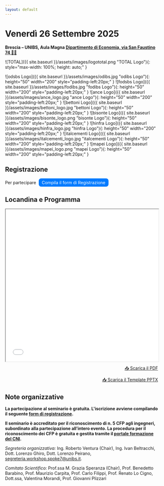 ```yaml
---
layout: default
---
```


<!-- ## Venerdì 26 Settembre 2025 -->
<h1> Venerdì 26 Settembre 2025 </h1>
 
**Brescia – UNIBS, Aula Magna [Dipartimento di Economia, via San Faustino 74 🚕📍](https://maps.app.goo.gl/yo8TvJVo17bqkq2c9)**
<!--
![MOST Logo]({{ site.baseurl }}/assets/images/logo-most.jpg "MOST Logo"){: width="200" style="padding-right: 20px;" }
![MUR Logo]({{ site.baseurl }}/assets/images/logo-mur.png "MUR Logo"){: width="140" style="padding-right: 20px;" }
![ID Logo]({{ site.baseurl }}/assets/images/italiadomani-sfondo-bianco+blu.jpg "ID Logo"){: width="140" style="padding-right: 20px;" }
![UNIBS Logo]({{ site.baseurl }}/assets/images/logo-unibs.png "UNIBS Logo"){: width="750" style="padding-right: 20px;" }
-->

![TOTAL]({{ site.baseurl }}/assets/images/logototal.png "TOTAL Logo"){: style="max-width: 100%; height: auto;" }


![odsbs Logo]({{ site.baseurl }}/assets/images/odibs.jpg "odibs Logo"){: height="50" width="200" style="padding-left:20px;" }
![fodsbs Logo]({{ site.baseurl }}/assets/images/fodibs.jpg "fodibs Logo"){: height="50" width="200" style="padding-left:20px;" }
![ance Logo]({{ site.baseurl }}/assets/images/ance_logo.jpg "ance Logo"){: height="50" width="200" style="padding-left:20px;" }
![bettoni Logo]({{ site.baseurl }}/assets/images/bettoni_logo.jpg "bettoni Logo"){: height="50" width="200" style="padding-left:20px;" }
![bisonte Logo]({{ site.baseurl }}/assets/images/bisonte_logo.png "bisonte Logo"){: height="50" width="200" style="padding-left:20px;" }
![hinfra Logo]({{ site.baseurl }}/assets/images/hinfra_logo.jpg "hinfra Logo"){: height="50" width="200" style="padding-left:20px;" }
![italcementi Logo]({{ site.baseurl }}/assets/images/italcementi_logo.jpg "italcementi Logo"){: height="50" width="200" style="padding-left:20px;" }
![mapei Logo]({{ site.baseurl }}/assets/images/mapei_logo.png "mapei Logo"){: height="50" width="200" style="padding-left:20px;" }


## Registrazione

Per partecipare
<a href="https://docs.google.com/forms/d/e/1FAIpQLScTk7WxXNbO-E31AQySKyOiuSxBz8CsaumT_iTfTygInU4PAw/viewform" target="_blank" style="display:inline-block; padding:5px 10px; background:#007BFF; color:white; text-decoration:none; border-radius:8px; margin-left:5px;">
  Compila il form di Registrazione
</a>

<!-- <iframe src="https://docs.google.com/forms/d/e/1FAIpQLScTk7WxXNbO-E31AQySKyOiuSxBz8CsaumT_iTfTygInU4PAw/viewform?embedded=true" width="700" height="1300" frameborder="0" marginheight="0" marginwidth="0">	
</iframe>
 -->
## Locandina e Programma

<iframe src="{{ site.baseurl }}/assets/locandina.pdf" width="100%" height="500px"></iframe>

<p style="text-align: right; margin-top: 10px;">
  <a href="{{ site.baseurl }}/assets/locandina.pdf" download>📥 Scarica il PDF</a>
</p>

<p style="text-align: right; margin-top: 10px;">
  <a href="{{ site.baseurl }}/assets/Template_Presentazioni.pptx" download>📥 Scarica il Template PPTX</a>
</p>

<!-- I ponti sono tra gli elementi più vulnerabili delle reti stradali, poiché soggetti a sollecitazioni di varia natura che possono causare danni tali da richiederne la chiusura o, nel peggiore dei casi, provocarne il collasso. L'inagibilità di un ponte ha un forte impatto sulla mobilità, aumentando i tempi di percorrenza, congestionando il traffico e ostacolando il trasporto delle merci. Tra i principali fattori di rischio, il traffico pesante e il degrado strutturale rappresentano una minaccia crescente per la sicurezza dei ponti, specialmente in contesti con infrastrutture datate e carichi veicolari spesso superiori ai limiti progettuali.
Questo workshop presenta le attività di ricerca dell’Università degli Studi di Brescia (UniBs) nell’ambito dello Spoke 7 “CCAM e Smart Infrastrutture” del MOST, con l’obiettivo di sviluppare un metodo innovativo per la valutazione e gestione in tempo reale del rischio legato al traffico pesante sui ponti. Il progetto integra competenze multidisciplinari di ingegneria dei trasporti, strutturale, delle reti e delle telecomunicazioni, oltre a strumenti di analisi statistica e ricerca operativa.
Il sistema di monitoraggio prevede l’uso di dispositivi Weigh-In-Motion (WIM) per misurare il carico dei veicoli in transito e sensori per analizzare la risposta strutturale. Un ponte pilota, situato lungo la Tangenziale Sud di Brescia, una delle strade con il maggior traffico pesante in Italia, è stato strumentato per raccogliere dati utili alla calibrazione di modelli probabilistici di rischio.
L’approccio proposto consente non solo di stimare in tempo reale il rischio indotto dal traffico pesante, ma anche di simulare azioni di deviazione dei mezzi pesanti prima del transito sul ponte monitorato. Sono inoltre previsti algoritmi per ottimizzare i percorsi alternativi e strategie di manutenzione mirate alla riduzione del rischio per i ponti in calcestruzzo armato e precompresso.
Il workshop sarà un'occasione di confronto tra esperti del settore per discutere soluzioni innovative per la sicurezza e la gestione delle infrastrutture stradali.

## PROGRAMMA

**Ore 10,00**   *Registrazione dei partecipanti*

**Ore 10,30**   *Saluti delle Autorità e degli Organizzatori*

- Rappresentante della Provincia di Brescia 
- Rappresentante del Comune di Brescia
- Rappresentante dell’Ordine degli Ingegneri della Provincia di Brescia
- Presidente del Centro Nazionale per la Mobilità Sostenibile MOST (Prof. Ferruccio Resta)
- Coordinatore Nazionale dello Spoke 7 del MOST (Prof. Cino Bifulco)

**Ore 11,00** *Modera e introduce al tema*

Prof.ssa Maria Grazia Speranza – Ordinaria di Ricerca Operativa, Università degli Studi di Brescia, Coordinatrice dello Spoke 7 per UniBs.  

**Ore 11,15** *Il ruolo di ANSFISA nella gestione del rischio delle infrastrutture*

Ing. Emanuele Renzi, Direzione Generale per la Sicurezza delle Infrastrutture Stradali e Autostradali di ANSFISA    

**Ore 11,35** *Linee Guida per la classificazione e gestione del rischio per i ponti esistenti: risultati e prodotti della sperimentazione svolta dal Consorzio ReLUIS*

Prof. Mauro Dolce, Presidente del Consorzio Reluis

**Ore 11,55** *Transitabilità in tempo reale di ponti esistenti*

Prof. Walter Salvatore, Presidente del Consorzio Fabre    

**Ore 12,15** *Infrastrutture di trasporto critiche: innovazioni per il controllo e la resilienza di rete*

Prof. Bernardino Chiaia – Ordinario di Scienza delle Costruzioni, Politecnico di Torino, Coordinatore del WP4 dello Spoke 7 a livello nazionale

**Ore 12,35** *Gestione e controllo del traffico in Ecosistema CCAM*

- Prof. Stefano De Luca – Ordinario di Tecnica ed Ingegneria dei Trasporti, Università degli Studi di Salerno, Coordinatore del WP3 dello Spoke 7 a livello nazionale.
- Prof.ssa Roberta di Pace – Associata di Tecnica ed Ingegneria dei Trasporti, Università degli Studi di Salerno

**Ore 13,00   Light lunch**

**Ore 14,30** *Monitoraggio innovativo integrato di un ponte in provincia di Brescia*

Prof. Giovanni Plizzari, Prof. Fausto Minelli, Prof. Giovanni Metelli, Dott. Ivan Beltracchi, Dipartimento di Ingegneria Civile, Architettura, Territorio, Ambiente e di Matematica (DICATAM) dell’UniBS

**Ore 14,45** *Verso una gestione in tempo reale del rischio di sovraccarico dei ponti indotto dai veicoli pesanti: il caso di studio di Brescia*

Prof. Giulio Maternini, Prof. Benedetto Barabino, Ing. Roberto Ventura, Dipartimento di Ingegneria Civile, Architettura, Territorio, Ambiente e di Matematica (DICATAM) dell’UniBS

**Ore 15,00** *Stima del rischio di sovraccarico di un ponte con un approccio statistico innovativo basato su dati WIM: Il caso studio di Brescia*

Prof. Maurizio Carpita, Dott. Mattia Cefis, Dipartimento di Economia e Management (DEM) dell’UniBs

**Ore 15,15** *Re-routing dei flussi di traffico*

Prof.ssa Maria Grazia Speranza, Prof.ssa Valentina Morandi, Dott. Lorenzo Peirano, Dipartimento di Economia e Management (DEM) dell’UniBs 

**Ore 15,30** *Digital Twin: uso e opportunità nella gestione del traffico e delle infrastrutture*

Prof. Renato Lo Cigno, Dott. Lorenzo Ghiro, Dipartimento di Ingegneria dell’Informazione (DII) dell’UniBs

**Ore 15,45** *Esperienza dei fornitori/sponsor*

**Ore 16,30 Coffee Break**

**Ore 17,00** *Tavola Rotonda con rappresentanti degli enti: problemi, sinergie, indicazioni*

Moderatrice: Giuliana Mossoni, Giornalista presso il Giornale di Brescia

Intervengono:

- ANSFISA (Ing. Emanuele Renzi)
- ANAS (Ing. Nicola Prisco)
- Provincia di Brescia (Arch. Pierpaola Archini)
- Comune di Brescia (Ing. Stefano Sbardella, Ing. Antonio Beniamino Costantino)

**Ore 18:30** *Conclusione del workshop* -->

## Note organizzative

<!-- Il seminario è accreditato per il riconoscimento di n. 5 CFP agli ingegneri, previa partecipazione all’intero evento.
La partecipazione al seminario è gratuita. -->
<!-- È previsto il pagamento di una quota organizzativa esclusivamente per gli ingegneri interessati ai CFP, secondo la
procedura gestita tramite il [portale formazione del CNI](https://www.formazionecni.it). -->

**La partecipazione al seminario è gratuita. L'iscrizione avviene compilando il seguente [form di registrazione](https://docs.google.com/forms/d/e/1FAIpQLScTk7WxXNbO-E31AQySKyOiuSxBz8CsaumT_iTfTygInU4PAw/viewform).**

**Il seminario è accreditato per il riconoscimento di n. 5 CFP agli ingegneri, subordinato alla
partecipazione all’intero evento. La procedura per il riconoscimento dei CFP è gratuita e gestita
tramite il [portale formazione del CNI](https://www.formazionecni.it).**

*Segreteria organizzativa:* Ing. Roberto Ventura (Chair), Ing. Ivan Beltracchi, Dott. Lorenzo Ghiro, Dott. Lorenzo Peirano, [segreteria.workshop.spoke7@unibs.it](mailto:segreteria.workshop.spoke7@unibs.it).

*Comitato Scientifico:* Prof.ssa M. Grazia Speranza (Chair), Prof. Benedetto Barabino, Prof. Maurizio Carpita, Prof. Carlo Filippi, Prof. Renato Lo Cigno, Dott.ssa, Valentina Morandi, Prof. Giovanni Plizzari
